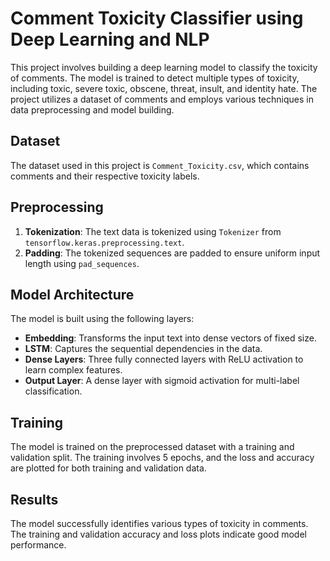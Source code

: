 # Comment Toxicity Classifier using Deep Learning and NLP

This project involves building a deep learning model to classify the toxicity of comments. The model is trained to detect multiple types of toxicity, including toxic, severe toxic, obscene, threat, insult, and identity hate. The project utilizes a dataset of comments and employs various techniques in data preprocessing and model building.

## Dataset

The dataset used in this project is `Comment_Toxicity.csv`, which contains comments and their respective toxicity labels.

## Preprocessing

1. **Tokenization**: The text data is tokenized using `Tokenizer` from `tensorflow.keras.preprocessing.text`.
2. **Padding**: The tokenized sequences are padded to ensure uniform input length using `pad_sequences`.

## Model Architecture

The model is built using the following layers:
- **Embedding**: Transforms the input text into dense vectors of fixed size.
- **LSTM**: Captures the sequential dependencies in the data.
- **Dense Layers**: Three fully connected layers with ReLU activation to learn complex features.
- **Output Layer**: A dense layer with sigmoid activation for multi-label classification.

## Training

The model is trained on the preprocessed dataset with a training and validation split. The training involves 5 epochs, and the loss and accuracy are plotted for both training and validation data.

## Results

The model successfully identifies various types of toxicity in comments. The training and validation accuracy and loss plots indicate good model performance.

